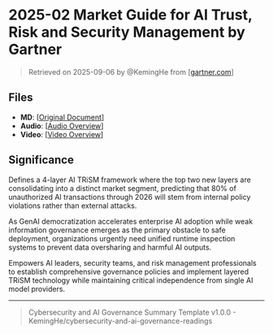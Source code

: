 # 2025-02 Market Guide for AI Trust, Risk and Security Management by Gartner

> Retrieved on 2025-09-06 by @KemingHe from [[gartner.com](https://www.gartner.com/doc/reprints?id=1-2L5R0B0K&ct=250605&st=sb)]

## Files

- **MD**: [[Original Document](./index.md)]
- **Audio**: [[Audio Overview](https://drive.google.com/file/d/1WX-qviqM5LAWsrY1GjWyvXZw1TXYc_dv/view?usp=sharing)]
- **Video**: [[Video Overview](https://drive.google.com/file/d/1JDzTS6a-exy9gddmmiWFHUryM4cbe7AZ/view?usp=sharing)]

## Significance

Defines a 4-layer AI TRiSM framework where the top two new layers are consolidating into a distinct market segment, predicting that 80% of unauthorized AI transactions through 2026 will stem from internal policy violations rather than external attacks.

As GenAI democratization accelerates enterprise AI adoption while weak information governance emerges as the primary obstacle to safe deployment, organizations urgently need unified runtime inspection systems to prevent data oversharing and harmful AI outputs.

Empowers AI leaders, security teams, and risk management professionals to establish comprehensive governance policies and implement layered TRiSM technology while maintaining critical independence from single AI model providers.

---

> Cybersecurity and AI Governance Summary Template v1.0.0 - KemingHe/cybersecurity-and-ai-governance-readings
